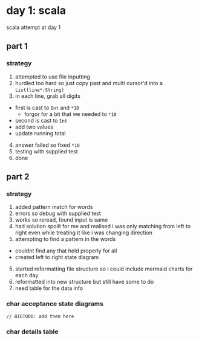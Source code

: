# day 1: scala
  scala attempt at day 1
## part 1
### strategy
1. attempted to use file inputting
2. hurdled too hard so just copy past and multi cursor'd into a `List(line*:String)`
3. in each line, grab all digits
  - first is cast to `Int` and `*10`
    * forgor for a bit that we needed to `*10`
  - second is cast to `Int`
  - add two values
  - update running total
4. answer failed so fixed `*10`
5. testing with supplied test
6. done

## part 2
### strategy
1. added pattern match for words
2. errors so debug with supplied test
3. works so reread, found input is same
4. had solution spoilt for me and realised i was only matching from left to right even while treating it like i was changing direction
5. attempting to find a pattern in the words
  * couldnt find any that held properly for all
  * created left to right state diagram
5. started reformatting file structure so i could include mermaid charts for each day
6. reformatted into new structure but still have some to do
7. need table for the data info
### char acceptance state diagrams
```
// BIGTODO: add them here
```
### char details table